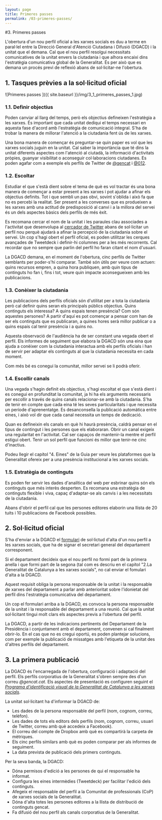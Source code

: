 ```yaml
---
layout: page
title: Primeres passes
permalink: /03-primeres-passes/
---
```


#3.  Primeres passes

L'obertura d'un nou perfil oficial a les xarxes socials es duu a terme en paral·lel entre la Direcció General d'Atenció Ciutadana i Difusió (DGACD) i la unitat que el demana. Cal que el nou perfil resolgui necessitats comunicatives de la unitat envers la ciutadania i que alhora encaixi dins l'estratègia comunicativa global de la Generalitat. És per això que es demana un procés previ de reflexió abans de sol·licitar-ne l'obertura.

## 1. Tasques prèvies a la sol·licitud oficial

![Primeres passes ]({{ site.baseurl }}/img/3_1_primeres_passes_1.jpg)


### 1.1. Definir objectius

Poden canviar al llarg del temps, però els objectius defineixen l'estratègia  a les xarxes. És important que cada unitat dediqui el temps necessari en aquesta fase d'acord amb l'estratègia de comunicació integral. S'ha de trobar la manera de millorar l'atenció a la ciutadania fent ús de les xarxes.

Una bona manera de començar és preguntar-se quin paper es vol que les xarxes socials juguin en la unitat. Cal saber la importància que té dins la unitat diferents aspectes com l'atenció al ciutadà, la informació d'activitats pròpies, guanyar visibilitat o aconseguir col·laboracions ciutadanes. Es poden agafar com a exemple els perfils de Twitter de [@gencat](http://twitter.com/gencat) i [@012](http://twitter.com/012).

### 1.2. Escoltar

Estudiar el que s'està dient sobre el tema de què es vol tractar és una bona manera de començar a estar present a les xarxes i pot ajudar a afinar els objectius definits. Tot i que sembli un pas obvi, sovint s'oblida i això fa que no es percebi la realitat. Ser present a les converses que es produeixen a les xarxes amb una actitud de predisposició al canvi i a la millora del servei és un dels aspectes bàsics dels perfils de més èxit.

Es recomana cercar el nom de la unitat i les paraules clau associades a l'activitat que desenvolupa al [cercador de Twitter](http://search.twitter.com) abans de sol·licitar un perfil nou perquè ajudarà a afinar la percepció de la ciutadania sobre el servei. Un cop s'hagi obert el perfil oficial, es poden utilitzar les cerques avançades de Tweetdeck i definir-hi columnes per a les més recorrents. Cal recordar que no sempre que parlin del perfil ho faran citant el nom d'usuari.

La DGACD demana, en el moment de l'obertura, cinc perfils de Twitter semblants per poder-s'hi comparar. També són útils per veure com actuen: quins recursos empren, a quina hora publiquen, amb quin tipus de continguts ho fan i, fins i tot, veure quin impacte aconsegueixen amb les publicacions.

### 1.3. Conèixer la ciutadania

Les publicacions dels perfils oficials són d'utilitat per a tota la ciutadania però cal definir quins seran els principals públics objectius. Quins continguts els interessa? A quins espais tenen presència? Com són aquestes persones? A partir d'aquí es pot començar a pensar com han de ser els continguts que es publicaran, a quines hores serà millor publicar o a quins espais cal tenir presència i a quins no.

Aquesta observació de l'audiència ha de ser constant una vegada obert el perfil. Els informes de seguiment que elabora la DGACD són una eina que ajuda a conèixer com la ciutadania interactua amb els perfils oficials i han de servir per adaptar els continguts al que la ciutadania necessita en cada moment.

Com més bé es conegui la comunitat, millor servei se li podrà oferir.

### 1.4. Escollir canals

Una vegada s'hagin definit els objectius, s'hagi escoltat el que s'està dient i es conegui en profunditat la comunitat, ja hi ha els arguments necessaris per escollir a través de quins canals relacionar-se amb la ciutadania. S'ha de tenir en compte que cada eina té les seves particularitats i que necessita un període d'aprenentatge. Es desanconsella la publicació automàtica entre eines, i això vol dir que cada canal necessita un temps de dedicació.

Quan es defineixin els canals en què hi haurà presència, caldrà pensar en el tipus de contingut i les persones que els elaboraran. Obrir un canal exigeix una regularitat en l'activitat. Cal ser capaços de mantenir-la mentre el perfil estigui obert. Tenir un sol perfil que funcioni és millor que tenir-ne cinc d'inactius.

Podeu llegir el capítol "4. Eines" de la Guia per veure les plataformes que la Generalitat ofereix per a una presència institucional a les xarxes socials.

### 1.5. Estratègia de continguts

Es poden fer servir les dades d'analítica del web per esbrinar quins són els continguts que més interès desperten. Es recomana una estratègia de continguts flexible i viva, capaç d'adaptar-se als canvis i a les necessitats de la ciutadania.

Abans d'obrir el perfil cal que les persones editores elaborin una llista de 20 tuits i 10 publicacions de Facebook possibles.

## 2. Sol·licitud oficial

S'ha d'enviar a la DGACD el [formulari](http://gencat.cat/piv/pdf/autorit_web.pdf) de sol·lictud d'alta d'un nou perfil a les xarxes socials, que ha de signar el secretari general del departament corresponent.

Si el departament decideix que el nou perfil no formi part de la primera anella i que formi part de la segona (tal com es descriu en el capítol "2.La Generalitat de Catalunya a les xarxes socials", no cal enviar el fomulari d'alta a la DGACD.

Aquest requisit obliga la persona responsable de la unitat i la responsable de xarxes del departament a parlar amb anterioritat sobre l'idonietat del perfil dins l'estratègia comunicativa del departament.

Un cop el formulari arriba a la DGACD, es convoca la persona responsable de la unitat i la responsable del departament a una reunió. Cal que la unitat sol·licitant tingui molt clars els aspectes previs a l'obertura del perfil.

La DGACD, a partir de les indicacions pertinents del Departament de la Presidència i conjuntament amb el departament, convenen si cal finalment obrir-lo. En el cas que no es cregui oportú, es poden plantejar solucions, com per exemple la publicació de missatges amb l'etiqueta de la unitat des d'altres perfils del departament.

## 3. La primera publicació

La DGACD és l'encarregada de l'obertura, configuració i adaptació del perfil. Els perfils corporatius de la Generalitat s'obren sempre des d'un correu *@gencat.cat*. Els aspectes de presentació es configuren seguint el [*Programa d'identificació visual de la Generalitat de Catalunya a les xarxes socials*](http://gencat.cat/piv/pdf/xarxes_socials.pdf).

La unitat sol·licitant ha d'informar la DGACD de:

- Les dades de la persona responsable del perfil (nom, cognom, correu, telèfon).
- Les dades de tots els editors dels perfils (nom, cognom, correu, usuari de Twitter, correu amb què accedeix a Facebook).
- El correu del compte de Dropbox amb què es compartirà la carpeta de mètriques.
- Els cinc perfils similars amb què es poden comparar per als informes de seguiment.
- La data prevista de publicació dels primers continguts.

Per la seva banda, la DGACD:

- Dóna permisos d'edició a les persones de qui el responsable ha informat.
- Configura les eines intermèdies (Tweetdeck) per facilitar l'edició dels continguts.
- Afegeix el responsable del perfil a la Comunitat de professionals (CoP) de xarxes socials de la Generalitat.
- Dóna d'alta totes les persones editores a la llista de distribució de continguts gencat.
- Fa difusió del nou perfil als canals corporatius de la Generalitat.

